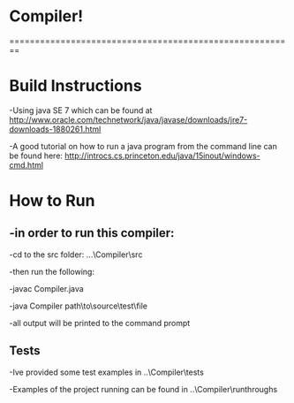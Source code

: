 
# Compiler!
========================================================


Build Instructions
==================================
-Using java SE 7 which can be found at http://www.oracle.com/technetwork/java/javase/downloads/jre7-downloads-1880261.html


-A good tutorial  on how to run a java program from the command line can be found here: http://introcs.cs.princeton.edu/java/15inout/windows-cmd.html


How to Run
==============================
-in order to run this compiler:
-------------------------------
 -cd to the src folder: ...\Compiler\src
 
 -then run the following:
 
 -javac Compiler.java
 
 -java Compiler path\to\source\test\file
 
-all output will be printed to the command prompt

Tests
----------------------------------
-Ive provided some test examples in ..\Compiler\tests

-Examples of the project running can be found in ..\Compiler\runthroughs
